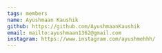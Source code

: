 ```yaml
---
tags: members
name: Ayushmaan Kaushik
github: https://github.com/AyushmaanKaushik
email: mailto:ayushmaan1362@gmail.com
instagram: https://www.instagram.com/ayushmehhh/
---
```

